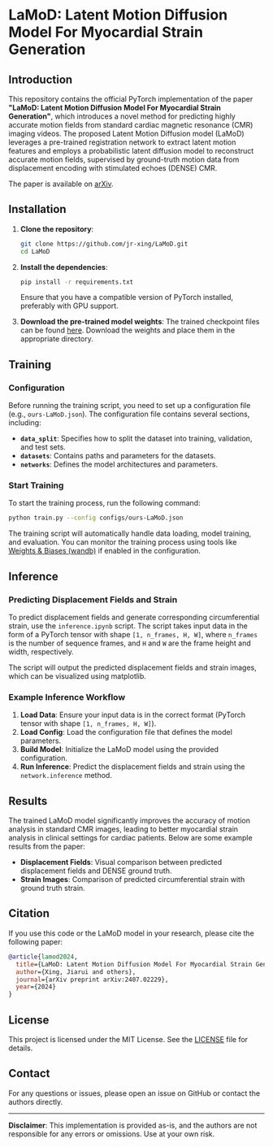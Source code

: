 # LaMoD: Latent Motion Diffusion Model For Myocardial Strain Generation

## Introduction

This repository contains the official PyTorch implementation of the paper **"LaMoD: Latent Motion Diffusion Model For Myocardial Strain Generation"**, which introduces a novel method for predicting highly accurate motion fields from standard cardiac magnetic resonance (CMR) imaging videos. The proposed Latent Motion Diffusion model (LaMoD) leverages a pre-trained registration network to extract latent motion features and employs a probabilistic latent diffusion model to reconstruct accurate motion fields, supervised by ground-truth motion data from displacement encoding with stimulated echoes (DENSE) CMR.

The paper is available on [arXiv](https://arxiv.org/abs/2407.02229).

## Installation

1. **Clone the repository**:
   ```bash
   git clone https://github.com/jr-xing/LaMoD.git
   cd LaMoD
   ```

2. **Install the dependencies**:
   ```bash
   pip install -r requirements.txt
   ```

   Ensure that you have a compatible version of PyTorch installed, preferably with GPU support.

3. **Download the pre-trained model weights**:
   The trained checkpoint files can be found [here](https://drive.google.com/drive/folders/1Z99vlrvGoGVA-BQyIWQyDo2Fyw5HVkZ-?usp=drive_link). Download the weights and place them in the appropriate directory.

## Training

### Configuration

Before running the training script, you need to set up a configuration file (e.g., `ours-LaMoD.json`). The configuration file contains several sections, including:

- **`data_split`**: Specifies how to split the dataset into training, validation, and test sets.
- **`datasets`**: Contains paths and parameters for the datasets.
- **`networks`**: Defines the model architectures and parameters.

### Start Training

To start the training process, run the following command:

```bash
python train.py --config configs/ours-LaMoD.json
```

The training script will automatically handle data loading, model training, and evaluation. You can monitor the training process using tools like [Weights & Biases (wandb)](https://wandb.ai/) if enabled in the configuration.

## Inference

### Predicting Displacement Fields and Strain

To predict displacement fields and generate corresponding circumferential strain, use the `inference.ipynb` script. The script takes input data in the form of a PyTorch tensor with shape `[1, n_frames, H, W]`, where `n_frames` is the number of sequence frames, and `H` and `W` are the frame height and width, respectively.

The script will output the predicted displacement fields and strain images, which can be visualized using matplotlib.

### Example Inference Workflow

1. **Load Data**: Ensure your input data is in the correct format (PyTorch tensor with shape `[1, n_frames, H, W]`).
2. **Load Config**: Load the configuration file that defines the model parameters.
3. **Build Model**: Initialize the LaMoD model using the provided configuration.
4. **Run Inference**: Predict the displacement fields and strain using the `network.inference` method.

## Results

The trained LaMoD model significantly improves the accuracy of motion analysis in standard CMR images, leading to better myocardial strain analysis in clinical settings for cardiac patients. Below are some example results from the paper:

- **Displacement Fields**: Visual comparison between predicted displacement fields and DENSE ground truth.
- **Strain Images**: Comparison of predicted circumferential strain with ground truth strain.

## Citation

If you use this code or the LaMoD model in your research, please cite the following paper:

```bibtex
@article{lamod2024,
  title={LaMoD: Latent Motion Diffusion Model For Myocardial Strain Generation},
  author={Xing, Jiarui and others},
  journal={arXiv preprint arXiv:2407.02229},
  year={2024}
}
```

## License

This project is licensed under the MIT License. See the [LICENSE](LICENSE) file for details.

## Contact

For any questions or issues, please open an issue on GitHub or contact the authors directly.

---

**Disclaimer**: This implementation is provided as-is, and the authors are not responsible for any errors or omissions. Use at your own risk.
